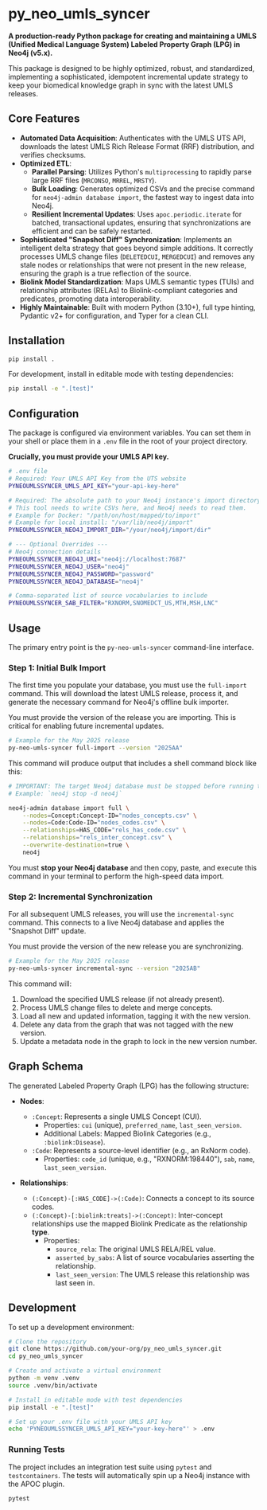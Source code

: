<!-- Jules was here -->
# py_neo_umls_syncer

**A production-ready Python package for creating and maintaining a UMLS (Unified Medical Language System) Labeled Property Graph (LPG) in Neo4j (v5.x).**

This package is designed to be highly optimized, robust, and standardized, implementing a sophisticated, idempotent incremental update strategy to keep your biomedical knowledge graph in sync with the latest UMLS releases.

## Core Features

- **Automated Data Acquisition**: Authenticates with the UMLS UTS API, downloads the latest UMLS Rich Release Format (RRF) distribution, and verifies checksums.
- **Optimized ETL**:
    - **Parallel Parsing**: Utilizes Python's `multiprocessing` to rapidly parse large RRF files (`MRCONSO`, `MRREL`, `MRSTY`).
    - **Bulk Loading**: Generates optimized CSVs and the precise command for `neo4j-admin database import`, the fastest way to ingest data into Neo4j.
    - **Resilient Incremental Updates**: Uses `apoc.periodic.iterate` for batched, transactional updates, ensuring that synchronizations are efficient and can be safely restarted.
- **Sophisticated "Snapshot Diff" Synchronization**: Implements an intelligent delta strategy that goes beyond simple additions. It correctly processes UMLS change files (`DELETEDCUI`, `MERGEDCUI`) and removes any stale nodes or relationships that were not present in the new release, ensuring the graph is a true reflection of the source.
- **Biolink Model Standardization**: Maps UMLS semantic types (TUIs) and relationship attributes (RELAs) to Biolink-compliant categories and predicates, promoting data interoperability.
- **Highly Maintainable**: Built with modern Python (3.10+), full type hinting, Pydantic v2+ for configuration, and Typer for a clean CLI.

## Installation

```bash
pip install .
```
For development, install in editable mode with testing dependencies:
```bash
pip install -e ".[test]"
```

## Configuration

The package is configured via environment variables. You can set them in your shell or place them in a `.env` file in the root of your project directory.

**Crucially, you must provide your UMLS API key.**

```bash
# .env file
# Required: Your UMLS API Key from the UTS website
PYNEOUMLSSYNCER_UMLS_API_KEY="your-api-key-here"

# Required: The absolute path to your Neo4j instance's import directory.
# This tool needs to write CSVs here, and Neo4j needs to read them.
# Example for Docker: "/path/on/host/mapped/to/import"
# Example for local install: "/var/lib/neo4j/import"
PYNEOUMLSSYNCER_NEO4J_IMPORT_DIR="/your/neo4j/import/dir"

# --- Optional Overrides ---
# Neo4j connection details
PYNEOUMLSSYNCER_NEO4J_URI="neo4j://localhost:7687"
PYNEOUMLSSYNCER_NEO4J_USER="neo4j"
PYNEOUMLSSYNCER_NEO4J_PASSWORD="password"
PYNEOUMLSSYNCER_NEO4J_DATABASE="neo4j"

# Comma-separated list of source vocabularies to include
PYNEOUMLSSYNCER_SAB_FILTER="RXNORM,SNOMEDCT_US,MTH,MSH,LNC"
```

## Usage

The primary entry point is the `py-neo-umls-syncer` command-line interface.

### Step 1: Initial Bulk Import

The first time you populate your database, you must use the `full-import` command. This will download the latest UMLS release, process it, and generate the necessary command for Neo4j's offline bulk importer.

You must provide the version of the release you are importing. This is critical for enabling future incremental updates.

```bash
# Example for the May 2025 release
py-neo-umls-syncer full-import --version "2025AA"
```

This command will produce output that includes a shell command block like this:

```bash
# IMPORTANT: The target Neo4j database must be stopped before running this command.
# Example: `neo4j stop -d neo4j`

neo4j-admin database import full \
    --nodes=Concept:Concept-ID="nodes_concepts.csv" \
    --nodes=Code:Code-ID="nodes_codes.csv" \
    --relationships=HAS_CODE="rels_has_code.csv" \
    --relationships="rels_inter_concept.csv" \
    --overwrite-destination=true \
    neo4j
```

You must **stop your Neo4j database** and then copy, paste, and execute this command in your terminal to perform the high-speed data import.

### Step 2: Incremental Synchronization

For all subsequent UMLS releases, you will use the `incremental-sync` command. This connects to a live Neo4j database and applies the "Snapshot Diff" update.

You must provide the version of the new release you are synchronizing.

```bash
# Example for the May 2025 release
py-neo-umls-syncer incremental-sync --version "2025AB"
```

This command will:
1.  Download the specified UMLS release (if not already present).
2.  Process UMLS change files to delete and merge concepts.
3.  Load all new and updated information, tagging it with the new version.
4.  Delete any data from the graph that was not tagged with the new version.
5.  Update a metadata node in the graph to lock in the new version number.

## Graph Schema

The generated Labeled Property Graph (LPG) has the following structure:

-   **Nodes**:
    -   `:Concept`: Represents a single UMLS Concept (CUI).
        - Properties: `cui` (unique), `preferred_name`, `last_seen_version`.
        - Additional Labels: Mapped Biolink Categories (e.g., `:biolink:Disease`).
    -   `:Code`: Represents a source-level identifier (e.g., an RxNorm code).
        - Properties: `code_id` (unique, e.g., "RXNORM:198440"), `sab`, `name`, `last_seen_version`.

-   **Relationships**:
    -   `(:Concept)-[:HAS_CODE]->(:Code)`: Connects a concept to its source codes.
    -   `(:Concept)-[:biolink:treats]->(:Concept)`: Inter-concept relationships use the mapped Biolink Predicate as the relationship **type**.
        - Properties:
            - `source_rela`: The original UMLS RELA/REL value.
            - `asserted_by_sabs`: A list of source vocabularies asserting the relationship.
            - `last_seen_version`: The UMLS release this relationship was last seen in.

## Development

To set up a development environment:

```bash
# Clone the repository
git clone https://github.com/your-org/py_neo_umls_syncer.git
cd py_neo_umls_syncer

# Create and activate a virtual environment
python -m venv .venv
source .venv/bin/activate

# Install in editable mode with test dependencies
pip install -e ".[test]"

# Set up your .env file with your UMLS API key
echo 'PYNEOUMLSSYNCER_UMLS_API_KEY="your-key-here"' > .env
```

### Running Tests

The project includes an integration test suite using `pytest` and `testcontainers`. The tests will automatically spin up a Neo4j instance with the APOC plugin.

```bash
pytest
```
